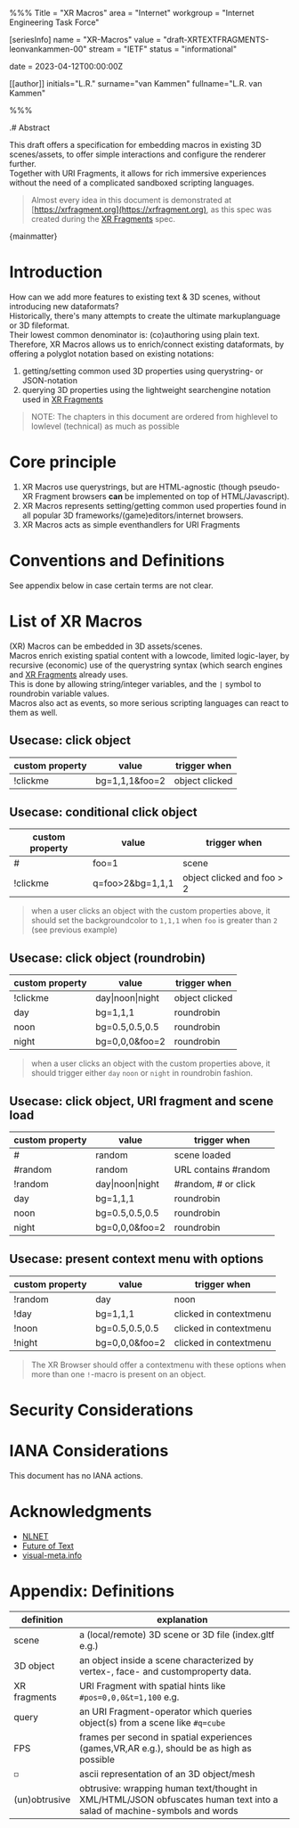 %%%
Title = "XR Macros"
area = "Internet"
workgroup = "Internet Engineering Task Force"

[seriesInfo]
name = "XR-Macros"
value = "draft-XRTEXTFRAGMENTS-leonvankammen-00"
stream = "IETF"
status = "informational"

date = 2023-04-12T00:00:00Z

[[author]]
initials="L.R."
surname="van Kammen"
fullname="L.R. van Kammen"

%%%

<!-- for annotated version see: https://raw.githubusercontent.com/ietf-tools/rfcxml-templates-and-schemas/main/draft-rfcxml-general-template-annotated-00.xml -->

<!--{

  <style type="text/css">
  body{
    font-family: monospace;
    max-width: 1000px;
    font-size: 15px;
    padding: 0% 20%;
    line-height: 30px;
    color:#555;
    background:#F0F0F3
  }
  h1 { margin-top:40px; }
  pre{ line-height:18px; }
  a,a:visited,a:active{ color: #70f; }
  code{
    border: 1px solid #AAA;
    border-radius: 3px;
    padding: 0px 5px 2px 5px;
  }

  pre{
    line-height: 18px;
    overflow: auto;
    padding: 12px;
  }
  pre + code {
    background:#DDD;
  }
  pre>code{
    border:none;
    border-radius:0px;
    padding:0;
  }
  blockquote{
    padding-left: 30px;
    margin: 0;
    border-left: 5px solid #CCC;
  }
  th {
      border-bottom: 1px solid #000;
      text-align: left;
      padding-right:45px;
      padding-left:7px;
      background: #DDD;
  }

  td {
      border-bottom: 1px solid #CCC;
      font-size:13px; 
  }

  </style>

<br>
<h1>XR Text Fragments</h1>
<br>

<pre>
stream:    IETF
area:      Internet
status:    informational
author:    Leon van Kammen
date:      2023-04-12T00:00:00Z
workgroup: Internet Engineering Task Force
value:     draft-XRTEXTFRAGMENTS-leonvankammen-00
</pre>  


}-->

.# Abstract

This draft offers a specification for embedding macros in existing 3D scenes/assets, to offer simple interactions and configure the renderer further.<br>
Together with URI Fragments, it allows for rich immersive experiences without the need of a complicated sandboxed scripting languages.

> Almost every idea in this document is demonstrated at [https://xrfragment.org](https://xrfragment.org), as this spec was created during the [XR Fragments](https://xrfragment.org) spec.

{mainmatter}

# Introduction

How can we add more features to existing text & 3D scenes, without introducing new dataformats?<br>
Historically, there's many attempts to create the ultimate markuplanguage or 3D fileformat.<br>
Their lowest common denominator is: (co)authoring using plain text.<br>
Therefore, XR Macros allows us to enrich/connect existing dataformats, by offering a polyglot notation based on existing notations:<br>

1. getting/setting common used 3D properties using querystring- or JSON-notation 
1. querying 3D properties using the lightweight searchengine notation used in [XR Fragments](https://xrfragment.org)

> NOTE: The chapters in this document are ordered from highlevel to lowlevel (technical) as much as possible

# Core principle

1. XR Macros use querystrings, but are HTML-agnostic (though pseudo-XR Fragment browsers **can** be implemented on top of HTML/Javascript). 
1. XR Macros represents setting/getting common used properties found in all popular 3D frameworks/(game)editors/internet browsers.
1. XR Macros acts as simple eventhandlers for URI Fragments

# Conventions and Definitions

See appendix below in case certain terms are not clear.

# List of XR Macros 

(XR) Macros can be embedded in 3D assets/scenes.<br>
Macros enrich existing spatial content with a lowcode, limited logic-layer, by recursive (economic) use of the querystring syntax (which search engines and [XR Fragments](https://xrfragment.org) already uses.<br>
This is done by allowing string/integer variables, and the `|` symbol to roundrobin variable values.<br>
Macros also act as events, so more serious scripting languages can react to them as well.<br>

## Usecase: click object

| custom property | value                    | trigger when           |
|-----------------|--------------------------|------------------------|
| !clickme        | bg=1,1,1&foo=2           | object clicked         |

## Usecase: conditional click object

| custom property | value                    | trigger when                |
|-----------------|--------------------------|-----------------------------|
| #               | foo=1                    | scene                       |
| !clickme        | q=foo>2&bg=1,1,1         | object clicked and foo > 2  |

> when a user clicks an object with the custom properties above, it should set the backgroundcolor to `1,1,1` when `foo` is greater than `2` (see previous example)

## Usecase: click object (roundrobin)

| custom property | value                    | trigger when           |
|-----------------|--------------------------|------------------------|
| !clickme        | day&#124;noon&#124;night | object clicked         |
| day             | bg=1,1,1                 | roundrobin             |
| noon            | bg=0.5,0.5,0.5           | roundrobin             |
| night           | bg=0,0,0&foo=2           | roundrobin             |

> when a user clicks an object with the custom properties above, it should trigger either `day` `noon` or `night` in roundrobin fashion.

## Usecase: click object, URI fragment and scene load

| custom property | value                    | trigger when           |
|-----------------|--------------------------|------------------------|
| #               | random                   | scene loaded           |
| #random         | random                   | URL contains #random   |
| !random         | day&#124;noon&#124;night | #random, # or click    |
| day             | bg=1,1,1                 | roundrobin             |
| noon            | bg=0.5,0.5,0.5           | roundrobin             |
| night           | bg=0,0,0&foo=2           | roundrobin             |

## Usecase: present context menu with options

| custom property | value                    | trigger when           |
|-----------------|--------------------------|------------------------|
| !random         | day|noon|night           | clicked in contextmenu |
| !day            | bg=1,1,1                 | clicked in contextmenu |
| !noon           | bg=0.5,0.5,0.5           | clicked in contextmenu |
| !night          | bg=0,0,0&foo=2           | clicked in contextmenu |

> The XR Browser should offer a contextmenu with these options when more than one `!`-macro is present on an object.

# Security Considerations


# IANA Considerations

This document has no IANA actions.

# Acknowledgments

* [NLNET](https://nlnet.nl)
* [Future of Text](https://futureoftext.org)
* [visual-meta.info](https://visual-meta.info)

# Appendix: Definitions 

|definition            | explanation                                                                                                                   |
|----------------------|-------------------------------------------------------------------------------------------------------------------------------|
|scene                 | a (local/remote) 3D scene or 3D file (index.gltf e.g.)                                                                        |
|3D object             | an object inside a scene characterized by vertex-, face- and customproperty data.                                             |
|XR fragments          | URI Fragment with spatial hints like `#pos=0,0,0&t=1,100` e.g.                                                                |
|query                 | an URI Fragment-operator which queries object(s) from a scene like `#q=cube`                                                  |
|FPS                   | frames per second in spatial experiences (games,VR,AR e.g.), should be as high as possible                                    |
|`◻`                   | ascii representation of an 3D object/mesh                                                                                     |
|(un)obtrusive         | obtrusive: wrapping human text/thought in XML/HTML/JSON obfuscates human text into a salad of machine-symbols and words       |

